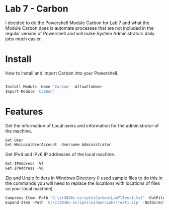 # Lab 7 - Carbon

I decided to do the Powershell Module Carbon for Lab 7 and what the Module Carbon does is automate processes that are not included in the regular version of Powershell and will make System Administrators daily jobs much easier.

# Install
How to install and import Carbon into your Powershell.

```javascript

Install-Module -Name 'Carbon' -AllowClobber
Import-Module 'Carbon'
```
# Features

Get the information of Local users and information for the administrator of the machine.
```javascript
Get-User 
Get-WmiLocalUserAccount -Username Administrator
```
Get IPv4 and IPv6 IP addresses of the local machine.
```javascript
Get-IPAddress -V4
Get-IPAddress -V6
```
Zip and Unzip folders in Windows Directory (I used sample files to do this in the commands you will need to replace the locations with locations of files on your local machine).
```javascript
Compress-Item -Path 'C:\it3038c-scripts\Carbon\Lab7\Test1.txt' -OutFile 'C:\it3038c-scripts\Carbon\Lab7\Test1.zip'
Expand-Item -Path 'C:\it3038c-scripts\Carbon\Lab7\Test1.zip' -OutDirectory 'C:\it3038c-scripts\Carbon\Lab7' -Force
```



